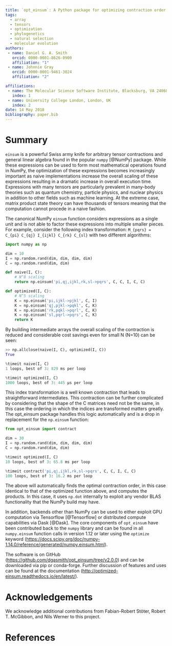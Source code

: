 ```yaml
---
title: `opt_einsum`: A Python package for optimizing contraction order for einsum-like expressions
tags:
  - array
  - tensors
  - optimization
  - phylogenetics
  - natural selection
  - molecular evolution
authors:
 - name: Daniel G. A. Smith
   orcid: 0000-0001-8626-0900
   affiliation: "1"
 - name: Johnnie Gray
   orcid: 0000-0001-9461-3024
   affiliation: "2"

affiliations:
 - name: The Molecular Science Software Institute, Blacksburg, VA 24060
   index: 1
 - name: University College London, London, UK
   index: 2
date: 14 May 2018
bibliography: paper.bib
---
```


# Summary

``einsum`` is a powerful Swiss army knife for arbitrary tensor contractions and
general linear algebra found in the popular ``numpy`` [@NumPy] package.  While
these expressions can be used to form most mathematical operations found in
NumPy, the optimization of these expressions becomes increasingly important as
naive implementations increase the overall scaling of these expressions
resulting in a dramatic increase in overall execution time.  Expressions with
many tensors are particularly prevalent in many-body theories such as quantum
chemistry, particle physics, and nuclear physics in addition to other fields
such as machine learning.  At the extreme case, matrix product state theory can
have thousands of tensors meaning that the computation cannot procede in a
naive fashion.

The canonical NumPy ``einsum`` function considers expressions as a single unit
and is not able to factor these expressions into multiple smaller pieces. For
example, consider the following index transformation: ``M_{pqrs} = C_{pi} C_{qj}
I_{ijkl} C_{rk} C_{sl}`` with two different algorithms:

```python
import numpy as np

dim = 10
I = np.random.rand(dim, dim, dim, dim)
C = np.random.rand(dim, dim)

def naive(I, C):
    # N^8 scaling
    return np.einsum('pi,qj,ijkl,rk,sl->pqrs', C, C, I, C, C)

def optimized(I, C):
    # N^5 scaling
    K = np.einsum('pi,ijkl->pjkl', C, I)
    K = np.einsum('qj,pjkl->pqkl', C, K)
    K = np.einsum('rk,pqkl->pqrl', C, K)
    K = np.einsum('sl,pqrl->pqrs', C, K)
    return K
```

By building intermediate arrays the overall scaling of the contraction is
reduced and considerable cost savings even for small N (N=10) can be seen:

```python
>> np.allclose(naive(I, C), optimized(I, C))
True

%timeit naive(I, C)
1 loops, best of 3: 829 ms per loop

%timeit optimized(I, C)
1000 loops, best of 3: 445 µs per loop
```

This index transformation is a well known contraction that leads to
straightforward intermediates. This contraction can be further complicated by
considering that the shape of the C matrices need not be the same, in this case
the ordering in which the indices are transformed matters greatly. The
opt_einsum package handles this logic automatically and is a drop in
replacement for the ``np.einsum`` function:

```python
from opt_einsum import contract

dim = 30
I = np.random.rand(dim, dim, dim, dim)
C = np.random.rand(dim, dim)

%timeit optimized(I, C)
10 loops, best of 3: 65.8 ms per loop

%timeit contract('pi,qj,ijkl,rk,sl->pqrs', C, C, I, C, C)
100 loops, best of 3: 16.2 ms per loop
```

The above will automatically finds the optimal contraction order, in this case
identical to that of the optimized function above, and computes the products.
In this case, it uses `np.dot` internally to exploit any vendor BLAS
functionality that the NumPy build may have.

In addition, backends other than NumPy can be used to either exploit GPU
computation via Tensorflow [@Tensorflow] or distributed compute capabilities
via Dask [@Dask]. The core components of ``opt_einsum`` have been contributed
back to the ``numpy`` library and can be found in all ``numpy.einsum`` function
calls in version 1.12 or later using the ``optimize`` keyword
(https://docs.scipy.org/doc/numpy-1.14.0/reference/generated/numpy.einsum.html). 

The software is on GitHub (https://github.com/dgasmith/opt_einsum/tree/v2.0.0)
and can be downloaded via pip or conda-forge. Further discussion of features
and uses can be found at the documentation
(http://optimized-einsum.readthedocs.io/en/latest/).

# Acknowledgements

We acknowledge additional contributions from Fabian-Robert Stöter, Robert T.
McGibbon, and Nils Werner to this project.

# References
